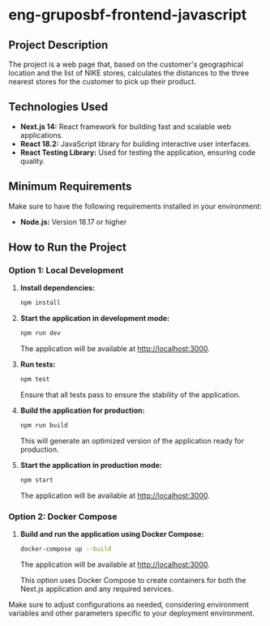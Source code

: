 # eng-gruposbf-frontend-javascript

## Project Description

The project is a web page that, based on the customer's geographical location and the list of NIKE stores, calculates the distances to the three nearest stores for the customer to pick up their product.

## Technologies Used

- **Next.js 14:** React framework for building fast and scalable web applications.
- **React 18.2:** JavaScript library for building interactive user interfaces.
- **React Testing Library:** Used for testing the application, ensuring code quality.

## Minimum Requirements

Make sure to have the following requirements installed in your environment:

- **Node.js:** Version 18.17 or higher

## How to Run the Project

### Option 1: Local Development

1. **Install dependencies:**

   ```bash
   npm install
   ```

2. **Start the application in development mode:**

   ```bash
   npm run dev
   ```

   The application will be available at [http://localhost:3000](http://localhost:3000).

3. **Run tests:**

   ```bash
   npm test
   ```

   Ensure that all tests pass to ensure the stability of the application.

4. **Build the application for production:**

   ```bash
   npm run build
   ```

   This will generate an optimized version of the application ready for production.

5. **Start the application in production mode:**

   ```bash
   npm start
   ```

   The application will be available at [http://localhost:3000](http://localhost:3000).

### Option 2: Docker Compose

1. **Build and run the application using Docker Compose:**

   ```bash
   docker-compose up --build
   ```

   The application will be available at [http://localhost:3000](http://localhost:3000).

   This option uses Docker Compose to create containers for both the Next.js application and any required services.

Make sure to adjust configurations as needed, considering environment variables and other parameters specific to your deployment environment.
